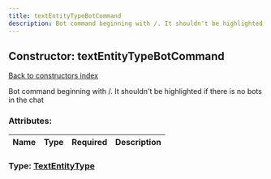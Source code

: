 ```yaml
---
title: textEntityTypeBotCommand
description: Bot command beginning with /. It shouldn't be highlighted if there is no bots in the chat
---
```

## Constructor: textEntityTypeBotCommand  
[Back to constructors index](index.md)



Bot command beginning with /. It shouldn't be highlighted if there is no bots in the chat

### Attributes:

| Name     |    Type       | Required | Description |
|----------|---------------|----------|-------------|



### Type: [TextEntityType](../types/TextEntityType.md)



